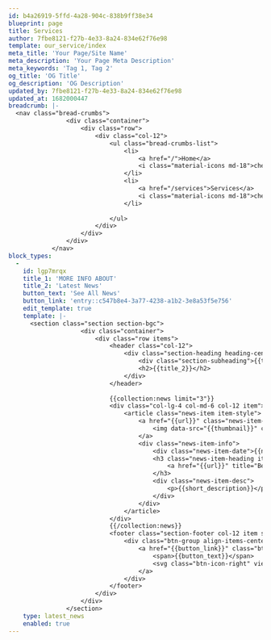 ```yaml
---
id: b4a26919-5ffd-4a28-904c-838b9ff38e34
blueprint: page
title: Services
author: 7fbe8121-f27b-4e33-8a24-834e62f76e98
template: our_service/index
meta_title: 'Your Page/Site Name'
meta_description: 'Your Page Meta Description'
meta_keywords: 'Tag 1, Tag 2'
og_title: 'OG Title'
og_description: 'OG Description'
updated_by: 7fbe8121-f27b-4e33-8a24-834e62f76e98
updated_at: 1682000447
breadcrumb: |-
  <nav class="bread-crumbs">
  				<div class="container">
  					<div class="row">
  						<div class="col-12">
  							<ul class="bread-crumbs-list">
  								<li>
  									<a href="/">Home</a>
  									<i class="material-icons md-18">chevron_right</i>
  								</li>
  								<li>
  									<a href="/services">Services</a>
  									<i class="material-icons md-18">chevron_right</i>
  								</li>
  								
  							</ul>
  						</div>
  					</div>
  				</div>
  			</nav>
block_types:
  -
    id: lgp7mrqx
    title_1: 'MORE INFO ABOUT'
    title_2: 'Latest News'
    button_text: 'See All News'
    button_link: 'entry::c547b8e4-3a77-4238-a1b2-3e8a53f5e756'
    edit_template: true
    template: |-
      <section class="section section-bgc">
      				<div class="container">
      					<div class="row items">
      						<header class="col-12">
      							<div class="section-heading heading-center">
      								<div class="section-subheading">{{title_1}}</div>
      								<h2>{{title_2}}</h2>
      							</div> 
      						</header>
      						
      						{{collection:news limit="3"}}
      						<div class="col-lg-4 col-md-6 col-12 item">
      							<article class="news-item item-style">
      								<a href="{{url}}" class="news-item-img el">
      									<img data-src="{{thumbnail}}" class="lazy" src="{{thumbnail}}" alt="{{title}}">
      								</a>
      								<div class="news-item-info">
      									<div class="news-item-date">{{news_date}}</div>
      									<h3 class="news-item-heading item-heading">
      										<a href="{{url}}" title="Benefits Of Async/Await">{{title}}</a>
      									</h3>
      									<div class="news-item-desc">
      										<p>{{short_description}}</p>
      									</div>
      								</div>
      							</article>
      						</div>
      						{{/collection:news}}
      						<footer class="section-footer col-12 item section-footer-animate">
      							<div class="btn-group align-items-center justify-content-center">
      								<a href="{{button_link}}" class="btn btn-with-icon btn-w240 ripple">
      									<span>{{button_text}}</span>
      									<svg class="btn-icon-right" viewBox="0 0 13 9" width="13" height="9"><use xlink:href="/pathsoft/assets/img/sprite.svg#arrow-right"></use></svg>
      								</a>
      							</div>
      						</footer>
      					</div>
      				</div>
      			</section>
    type: latest_news
    enabled: true
---
```

